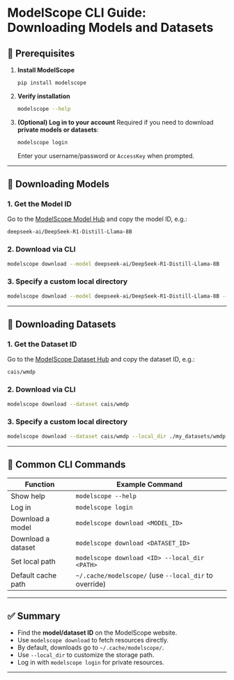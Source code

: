 # ModelScope CLI Guide: Downloading Models and Datasets

## 📌 Prerequisites

1. **Install ModelScope**

   ```bash
   pip install modelscope
   ```

2. **Verify installation**

   ```bash
   modelscope --help
   ```

3. **(Optional) Log in to your account**
   Required if you need to download **private models or datasets**:

   ```bash
   modelscope login
   ```

   Enter your username/password or `AccessKey` when prompted.

---

## 🔹 Downloading Models

### 1. Get the Model ID

Go to the [ModelScope Model Hub](https://www.modelscope.cn/models) and copy the model ID, e.g.:

```
deepseek-ai/DeepSeek-R1-Distill-Llama-8B
```

### 2. Download via CLI

```bash
modelscope download --model deepseek-ai/DeepSeek-R1-Distill-Llama-8B
```

### 3. Specify a custom local directory

```bash
modelscope download --model deepseek-ai/DeepSeek-R1-Distill-Llama-8B --local_dir ./my_models/DeepSeek-R1-Distill-Llama-8B
```

---

## 🔹 Downloading Datasets

### 1. Get the Dataset ID

Go to the [ModelScope Dataset Hub](https://www.modelscope.cn/datasets) and copy the dataset ID, e.g.:

```
cais/wmdp
```

### 2. Download via CLI

```bash
modelscope download --dataset cais/wmdp
```

### 3. Specify a custom local directory

```bash
modelscope download --dataset cais/wmdp --local_dir ./my_datasets/wmdp
```

---

## 🔹 Common CLI Commands

| Function           | Example Command                                        |
| ------------------ | ------------------------------------------------------ |
| Show help          | `modelscope --help`                                    |
| Log in             | `modelscope login`                                     |
| Download a model   | `modelscope download <MODEL_ID>`                       |
| Download a dataset | `modelscope download <DATASET_ID>`                     |
| Set local path     | `modelscope download <ID> --local_dir <PATH>`          |
| Default cache path | `~/.cache/modelscope/` (use `--local_dir` to override) |

---

## ✅ Summary

* Find the **model/dataset ID** on the ModelScope website.
* Use `modelscope download` to fetch resources directly.
* By default, downloads go to `~/.cache/modelscope/`.
* Use `--local_dir` to customize the storage path.
* Log in with `modelscope login` for private resources.

---
